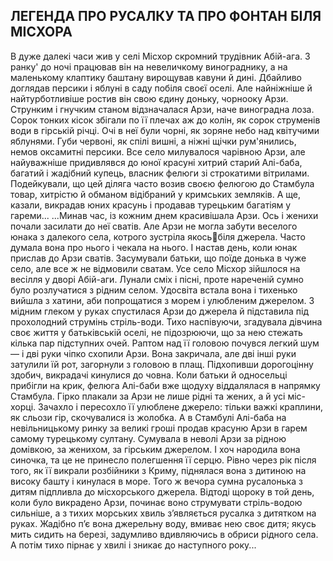 ## ЛЕГЕНДА ПРО РУСАЛКУ ТА ПРО ФОНТАН БІЛЯ МІСХОРА
В дуже далекі часи жив у селі Місхор скромний трудівник Абій-ага. З ранку' до ночі працював він на невеличкому винограднику, а на маленькому клаптику баштану вирощував кавуни й дині. Дбайливо доглядав персики і яблуні в саду побіля своєї оселі.
Але найніжніше й найтурботливіше ростив він свою єдину доньку, чорнооку Арзи. Струнким і гнучким станом відзначалася Арзи, наче виноградна лоза. Сорок тонких кісок збігали по її плечах аж до колін, як сорок струменів води в гірській річці. Очі в неї були чорні, як зоряне небо над квітучими яблунями. Губи червоні, як спілі вишні, а ніжні щічки рум'янились, немов оксамитні персики.
Все село милувалося чарівною Арзи, але найуважніше придивлявся до юної красуні хитрий старий Алі-баба, багатий і жадібний купець, власник фелюги зі строкатими вітрилами. Подейкували, що цей діляга часто возив своєю фелюгою до Стамбула товар, хитрістю й обманом відібраний у кримських земляків. А ще, казали, викрадав юних красунь і продавав турецьким багатіям у гареми...
...Минав час, із кожним днем красивішала Арзи. Ось і женихи почали засилати до неї сватів. Але Арзи не могла забути веселого юнака з далекого села, котрого зустріла якосьбіля джерела. Часто думала вона про нього і чекала на нього. І настав день, коли юнак прислав до Арзи сватів. Засумували батьки, що поїде донька в чуже село, але все ж не відмовили сватам.
Усе село Місхор зійшлося на весілля у дворі Абій-аги. Лунали сміх і пісні, проте нареченій сумно було розлучатися з рідним селом. Удосвіта встала вона і тихенько вийшла з хатини, аби попрощатися з морем і улюбленим джерелом. З мідним глеком у руках спустилася Арзи до джерела й підставила під прохолодний струмінь стріль-води. Тихо наспівуючи, згадувала дівчина своє життя у батьківській оселі, не підозрюючи, що за нею стежать кілька пар підступних очей.
Раптом над її головою почувся легкий шум — і дві руки чіпко схопили Арзи. Вона закричала, але дві інші руки затулили їй рот, загорнули з головою в плащ. Підхопивши дорогоцінну здобич, викрадачі кинулися до човна. Коли батьки й односельці прибігли на крик, фелюга Алі-баби вже щодуху віддалялася в напрямку Стамбула.
Гірко плакали за Арзи не лише рідні та жених, а й усі міс- хорці. Зачахло і пересохло її улюблене джерело: тільки важкі краплини, як сльози гір, скочувалися із жолобка.
А в Стамбулі Алі-баба на невільницькому ринку за великі гроші продав красуню Арзи в гарем самому турецькому султану.
Сумувала в неволі Арзи за рідною домівкою, за женихом, за гірським джерелом. І хоч народила вона синочка, та це не принесло полегшення її серцю. Рівно через рік після того, як її викрали розбійники з Криму, піднялася вона з дитиною на високу башту і кинулася в море. Того ж вечора сумна русалонька з дитям підпливла до місхорського джерела. Відтоді щороку в той день, коли було викрадено Арзи, починає воно струмувати стріль-водою сильніше, а з тихих морських хвиль з’являється русалка з дитятком на руках. Жадібно п’є вона джерельну воду, вмиває нею своє дитя; якусь мить сидить на березі, задумливо вдивляючись в обриси рідного села. А потім тихо пірнає у хвилі і зникає до наступного року...

